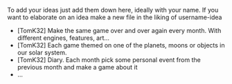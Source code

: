 To add your ideas just add them down here, ideally with your name. If
you want to elaborate on an idea make a new file in the liking of username-idea


* [TomK32] Make the same game over and over again every month. With different engines, features, art...
* [TomK32] Each game themed on one of the planets, moons or objects in our solar system.
* [TomK32] Diary. Each month pick some personal event from the previous month and make a game about it
* ...
